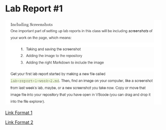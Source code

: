 # Lab Report #1

![lab-report-1-week-2.md](https://github.com/ni-chiu/cse15l-lab-reports/blob/main/Lab%202%20Screenshot.png)

[Link Format 1](lab-report-1-week-2.html)

[Link Format 2](https://ni-chiu.github.io/cse15l-lab-reports/lab-report-1-week-2.html)